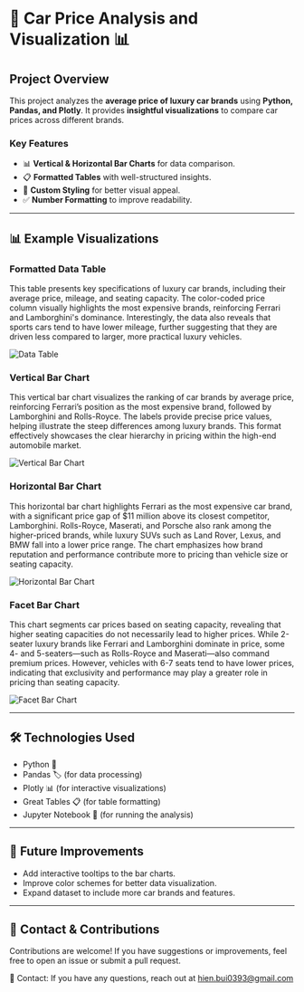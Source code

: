 # 🚗 Car Price Analysis and Visualization 📊

## **Project Overview**
This project analyzes the **average price of luxury car brands** using **Python, Pandas, and Plotly**. It provides **insightful visualizations** to compare car prices across different brands.

### **Key Features**
- 📊 **Vertical & Horizontal Bar Charts** for data comparison.
- 📋 **Formatted Tables** with well-structured insights.
- 🎨 **Custom Styling** for better visual appeal.
- ✅ **Number Formatting** to improve readability.

---

## **📊 Example Visualizations**

### **Formatted Data Table**
This table presents key specifications of luxury car brands, including their average price, mileage, and seating capacity. The color-coded price column visually highlights the most expensive brands, reinforcing Ferrari and Lamborghini's dominance. Interestingly, the data also reveals that sports cars tend to have lower mileage, further suggesting that they are driven less compared to larger, more practical luxury vehicles.

![Data Table](https://github.com/user-attachments/assets/a71744ff-bf29-429b-a20a-6aa175a48580)  

### **Vertical Bar Chart**
This vertical bar chart visualizes the ranking of car brands by average price, reinforcing Ferrari’s position as the most expensive brand, followed by Lamborghini and Rolls-Royce. The labels provide precise price values, helping illustrate the steep differences among luxury brands. This format effectively showcases the clear hierarchy in pricing within the high-end automobile market.

![Vertical Bar Chart](https://github.com/user-attachments/assets/d778aedc-d892-4745-a9bc-d0d63d800c65)  

### **Horizontal Bar Chart**
This horizontal bar chart highlights Ferrari as the most expensive car brand, with a significant price gap of $11 million above its closest competitor, Lamborghini. Rolls-Royce, Maserati, and Porsche also rank among the higher-priced brands, while luxury SUVs such as Land Rover, Lexus, and BMW fall into a lower price range. The chart emphasizes how brand reputation and performance contribute more to pricing than vehicle size or seating capacity.

![Horizontal Bar Chart](https://github.com/user-attachments/assets/bc1203e4-e72d-4e04-b053-29ffa53a6df9)

### **Facet Bar Chart**
This chart segments car prices based on seating capacity, revealing that higher seating capacities do not necessarily lead to higher prices. While 2-seater luxury brands like Ferrari and Lamborghini dominate in price, some 4- and 5-seaters—such as Rolls-Royce and Maserati—also command premium prices. However, vehicles with 6-7 seats tend to have lower prices, indicating that exclusivity and performance may play a greater role in pricing than seating capacity.

![Facet Bar Chart](https://github.com/user-attachments/assets/6bcdcfcf-463a-4f87-b5bf-f233eb1a6617)

---

## **🛠️ Technologies Used**
- Python 🐍
- Pandas 🏷️ (for data processing)
- Plotly 📊 (for interactive visualizations)
- Great Tables 📋 (for table formatting)
- Jupyter Notebook 📓 (for running the analysis)

---

## **🚀 Future Improvements**
- Add interactive tooltips to the bar charts.
- Improve color schemes for better data visualization.
- Expand dataset to include more car brands and features.

--- 

## **📩 Contact & Contributions**
Contributions are welcome! If you have suggestions or improvements, feel free to open an issue or submit a pull request.

📧 Contact: If you have any questions, reach out at hien.bui0393@gmail.com



